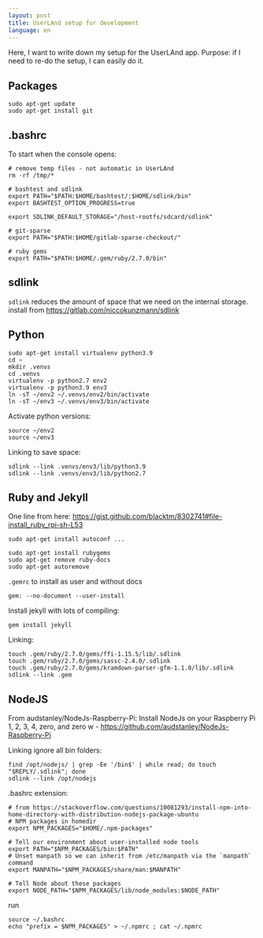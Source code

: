 ```yaml
---
layout: post
title: UserLAnd setup for development
language: en
---
```


Here, I want to write down my setup for the UserLAnd app.
Purpose: if I need to re-do the setup, I can easily do it.

## Packages

```
sudo apt-get update
sudo apt-get install git
```


## .bashrc

To start when the console opens:

```
# remove temp files - not automatic in UserLAnd
rm -rf /tmp/*

# bashtest and sdlink
export PATH="$PATH:$HOME/bashtest/:$HOME/sdlink/bin"
export BASHTEST_OPTION_PROGRESS=true

export SDLINK_DEFAULT_STORAGE="/host-rootfs/sdcard/sdlink"

# git-sparse
export PATH="$PATH:$HOME/gitlab-sparse-checkout/"

# ruby gems
export PATH="$PATH:$HOME/.gem/ruby/2.7.0/bin"

```

## sdlink

`sdlink` reduces the amount of space that we need on the internal storage.
install from https://gitlab.com/niccokunzmann/sdlink

## Python

```
sudo apt-get install virtualenv python3.9
cd ~
mkdir .venvs
cd .venvs
virtualenv -p python2.7 env2
virtualenv -p python3.9 env3
ln -sT ~/env2 ~/.venvs/env2/bin/activate
ln -sT ~/env3 ~/.venvs/env3/bin/activate
```

Activate python versions:
```
source ~/env2
source ~/env3
```

Linking to save space:

```
sdlink --link .venvs/env3/lib/python3.9
sdlink --link .venvs/env3/lib/python2.7
```

## Ruby and Jekyll

One line from here:
https://gist.github.com/blacktm/8302741#file-install_ruby_rpi-sh-L53
```
sudo apt-get install autoconf ...
```

```
sudo apt-get install rubygems
sudo apt-get remove ruby-docs
sudo apt-get autoremove
```


`.gemrc` to install as user and without docs
```
gem: --no-document --user-install
```

Install jekyll with lots of compiling:
```
gem install jekyll
```

Linking:
```
touch .gem/ruby/2.7.0/gems/ffi-1.15.5/lib/.sdlink
touch .gem/ruby/2.7.0/gems/sassc-2.4.0/.sdlink
touch .gem/ruby/2.7.0/gems/kramdown-parser-gfm-1.1.0/lib/.sdlink
sdlink --link .gem
```

## NodeJS

From audstanley/NodeJs-Raspberry-Pi: Install NodeJs on your Raspberry Pi 1, 2, 3, 4, zero, and zero w - https://github.com/audstanley/NodeJs-Raspberry-Pi

Linking ignore all bin folders:

```
find /opt/nodejs/ | grep -Ee '/bin$' | while read; do touch "$REPLY/.sdlink"; done
sdlink --link /opt/nodejs
```

.bashrc extension:

```
# from https://stackoverflow.com/questions/10081293/install-npm-into-home-directory-with-distribution-nodejs-package-ubuntu
# NPM packages in homedir
export NPM_PACKAGES="$HOME/.npm-packages"

# Tell our environment about user-installed node tools
export PATH="$NPM_PACKAGES/bin:$PATH"
# Unset manpath so we can inherit from /etc/manpath via the `manpath` command
export MANPATH="$NPM_PACKAGES/share/man:$MANPATH"

# Tell Node about these packages
export NODE_PATH="$NPM_PACKAGES/lib/node_modules:$NODE_PATH"

```

run
```
source ~/.bashrc
echo "prefix = $NPM_PACKAGES" > ~/.npmrc ; cat ~/.npmrc
```
